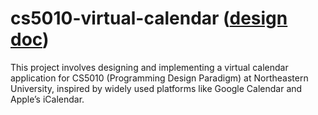 # cs5010-virtual-calendar ([design doc](https://docs.google.com/document/d/1t17JWyGOdQj2FlsFKW70nWQk9nMpq5YNjR9wQNBCmn8/edit?usp=sharing))
This project involves designing and implementing a virtual calendar application for CS5010 (Programming Design Paradigm) at Northeastern University, inspired by widely used platforms like Google Calendar and Apple’s iCalendar.

